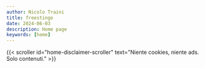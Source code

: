 ```yaml
---
author: Nicolo Traini
title: freestingo
date: 2024-06-03
description: Home page
keywords: [home]
---
```


{{< scroller id="home-disclaimer-scroller" text="Niente cookies, niente ads. Solo contenuti." >}}
